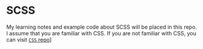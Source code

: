 # SCSS
My learning notes and example code about SCSS will be placed in this repo. I assume that you are familiar with CSS. If you are not familiar with CSS, you can visit [`CSS` repo](https://github.com/40843245/CSS)]
